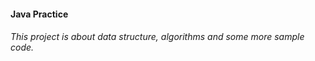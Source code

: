 #### Java Practice
###### This project is about data structure, algorithms and some more sample code.